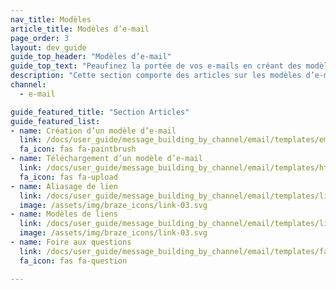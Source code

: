 ```yaml
---
nav_title: Modèles
article_title: Modèles d’e-mail
page_order: 3
layout: dev_guide
guide_top_header: "Modèles d’e-mail"
guide_top_text: "Peaufinez la portée de vos e-mails en créant des modèles d’e-mail adaptés, personnalisés et centrés sur la marque dans Braze. Consultez ces articles pour apprendre comment créer ou télécharger des modèles d’e-mail ainsi que comment tirer parti des modèles de lien d’e-mail et de l’aliasage de lien."
description: "Cette section comporte des articles sur les modèles d’e-mail, les modèles de lien d’e-mail, l’aliasage de lien et plus encore."
channel:
  - e-mail

guide_featured_title: "Section Articles"
guide_featured_list:
- name: Création d’un modèle d’e-mail
  link: /docs/user_guide/message_building_by_channel/email/templates/email_template/
  fa_icon: fas fa-paintbrush
- name: Téléchargement d’un modèle d’e-mail
  link: /docs/user_guide/message_building_by_channel/email/templates/html_email_template/
  fa_icon: fas fa-upload
- name: Aliasage de lien
  link: /docs/user_guide/message_building_by_channel/email/templates/link_aliasing/
  image: /assets/img/braze_icons/link-03.svg
- name: Modèles de liens
  link: /docs/user_guide/message_building_by_channel/email/templates/link_template/
  image: /assets/img/braze_icons/link-03.svg
- name: Foire aux questions
  link: /docs/user_guide/message_building_by_channel/email/templates/faq/
  fa_icon: fas fa-question

---
```

<br><br>